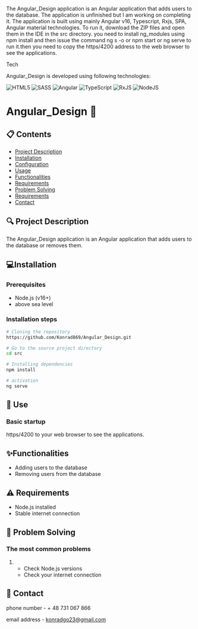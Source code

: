 The Angular_Design application is an Angular application that adds users to the database. The application is unfinished but I am working on completing it. The application is built using mainly Angular v16, Typescript, Rxjs, SPA, Angular material technologies. To run it, download the ZIP files and open them in the IDE in the src directory. you need to install ng_modules using npm install and then issue the command ng s -o or npm start or ng serve  to run it.then you need to copy the https/4200 address to the web browser to see the applications.



Tech


Angular_Design is developed using following technologies:



![HTML5](https://img.shields.io/badge/html5-%23E34F26.svg?style=for-the-badge&logo=html5&logoColor=white)   ![SASS](https://img.shields.io/badge/SASS-hotpink.svg?style=for-the-badge&logo=SASS&logoColor=white) ![Angular](https://img.shields.io/badge/angular-%23DD0031.svg?style=for-the-badge&logo=angular&logoColor=white) ![TypeScript](https://img.shields.io/badge/typescript-%23007ACC.svg?style=for-the-badge&logo=typescript&logoColor=white) ![RxJS](https://img.shields.io/badge/rxjs-%23B7178C.svg?style=for-the-badge&logo=reactivex&logoColor=white) ![NodeJS](https://img.shields.io/badge/node.js-6DA55F?style=for-the-badge&logo=node.js&logoColor=white)



# Angular_Design 🚀

## 📋 Contents
- [Project Description](#-project-description)
- [Installation](#-installation)
- [Configuration](#-configuration)
- [Usage](#-use)
- [Functionalities](#-Functionalities)
- [Requirements](#-Requirements)
- [Problem Solving](#-ProblemSolving)
- [Requirements](#-Requirements)
- [Contact](#-Contact)

                

## 🔍 Project Description
The Angular_Design application is an Angular application that adds users to the database or removes them.

## 💻Installation

### Prerequisites
- Node.js (v16+)
- above sea level

### Installation steps
```bash
# Cloning the repository
https://github.com/Konrad869/Angular_Design.git

# Go to the source project directory
cd src

# Installing dependencies
npm install

# activation
ng serve
``` 

## 🚀 Use

### Basic startup
https/4200 to your web browser to see the applications.


## ✨Functionalities
- Adding users to the database
- Removing users from the database


## ⚠️ Requirements
- Node.js installed 
- Stable internet connection

## 🐞 Problem Solving

### The most common problems
1. - Check Node.js versions
   - Check your internet connection

## 🤝 Contact
phone number - + 48 731 067 866

email address - konradgo23@gmail.com
